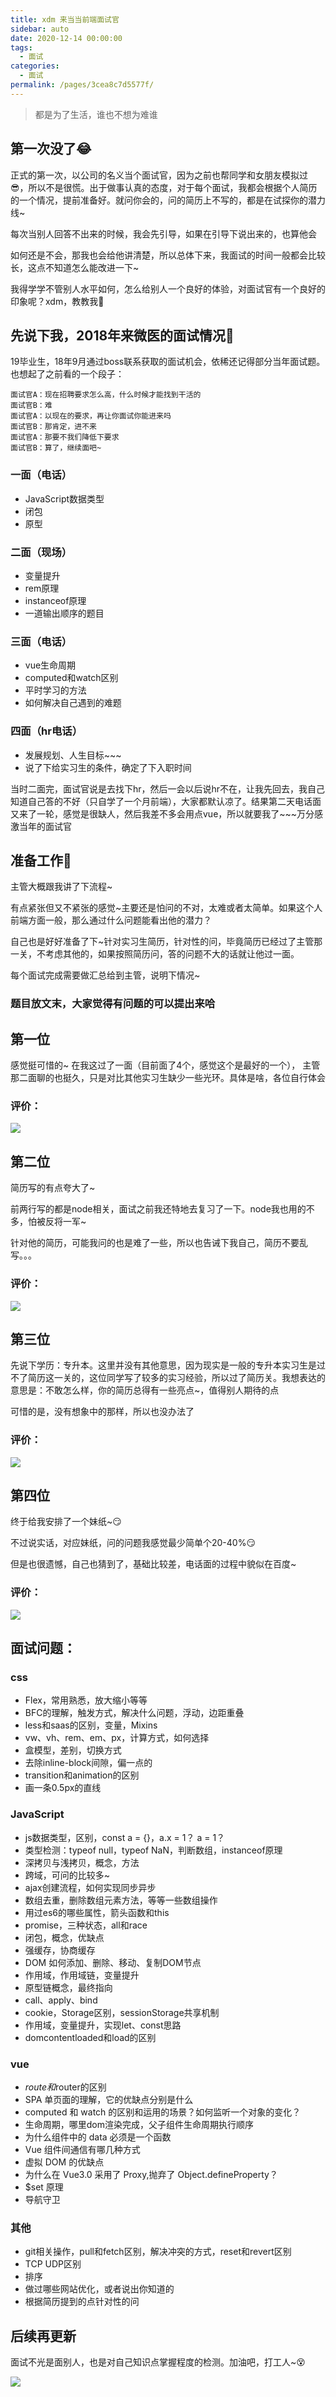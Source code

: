 ```yaml
---
title: xdm 来当当前端面试官
sidebar: auto
date: 2020-12-14 00:00:00
tags: 
  - 面试
categories: 
  - 面试
permalink: /pages/3cea8c7d5577f/
---
```


> 都是为了生活，谁也不想为难谁

<!-- more -->
## 第一次没了😂

正式的第一次，以公司的名义当个面试官，因为之前也帮同学和女朋友模拟过😎，所以不是很慌。出于做事认真的态度，对于每个面试，我都会根据个人简历的一个情况，提前准备好。就问你会的，问的简历上不写的，都是在试探你的潜力线~

每次当别人回答不出来的时候，我会先引导，如果在引导下说出来的，也算他会

如何还是不会，那我也会给他讲清楚，所以总体下来，我面试的时间一般都会比较长，这点不知道怎么能改进一下~

我得学学不管别人水平如何，怎么给别人一个良好的体验，对面试官有一个良好的印象呢？xdm，教教我🤧


## 先说下我，2018年来微医的面试情况🤧

19毕业生，18年9月通过boss联系获取的面试机会，依稀还记得部分当年面试题。也想起了之前看的一个段子：
```
面试官A：现在招聘要求怎么高，什么时候才能找到干活的
面试官B：难
面试官A：以现在的要求，再让你面试你能进来吗
面试官B：那肯定，进不来
面试官A：那要不我们降低下要求
面试官B：算了，继续面吧~
```

### 一面（电话）
- JavaScript数据类型
- 闭包
- 原型

### 二面（现场）
- 变量提升
- rem原理
- instanceof原理
- 一道输出顺序的题目

### 三面（电话）
- vue生命周期
- computed和watch区别
- 平时学习的方法
- 如何解决自己遇到的难题

### 四面（hr电话）
- 发展规划、人生目标~~~
- 说了下给实习生的条件，确定了下入职时间


当时二面完，面试官说是去找下hr，然后一会以后说hr不在，让我先回去，我自己知道自己答的不好（只自学了一个月前端），大家都默认凉了。结果第二天电话面又来了一轮，感觉是很缺人，然后我差不多会用点vue，所以就要我了~~~万分感激当年的面试官

## 准备工作🤠

主管大概跟我讲了下流程~

有点紧张但又不紧张的感觉~主要还是怕问的不对，太难或者太简单。如果这个人前端方面一般，那么通过什么问题能看出他的潜力？

自己也是好好准备了下~针对实习生简历，针对性的问，毕竟简历已经过了主管那一关，不考虑其他的，如果按照简历问，答的问题不大的话就让他过一面。

每个面试完成需要做汇总给到主管，说明下情况~

### 题目放文末，大家觉得有问题的可以提出来哈

## 第一位

感觉挺可惜的~  在我这过了一面（目前面了4个，感觉这个是最好的一个）， 主管那二面聊的也挺久，只是对比其他实习生缺少一些光环。具体是啥，各位自行体会

### 评价：
![](https://p9-juejin.byteimg.com/tos-cn-i-k3u1fbpfcp/9ff3322ff5ec421799d929ec3ef12335~tplv-k3u1fbpfcp-watermark.image)

## 第二位

简历写的有点夸大了~

前两行写的都是node相关，面试之前我还特地去复习了一下。node我也用的不多，怕被反将一军~

针对他的简历，可能我问的也是难了一些，所以也告诫下我自己，简历不要乱写。。。

### 评价：
![](https://p6-juejin.byteimg.com/tos-cn-i-k3u1fbpfcp/a329cfa04e324a9eae2186c301df2a3e~tplv-k3u1fbpfcp-watermark.image)

## 第三位

先说下学历：专升本。这里并没有其他意思，因为现实是一般的专升本实习生是过不了简历这一关的，这位同学写了较多的实习经验，所以过了简历关。我想表达的意思是：不敢怎么样，你的简历总得有一些亮点~，值得别人期待的点

可惜的是，没有想象中的那样，所以也没办法了

### 评价：
![](https://p6-juejin.byteimg.com/tos-cn-i-k3u1fbpfcp/1b6eea23ca16439e92bd20876038cf8f~tplv-k3u1fbpfcp-watermark.image)
## 第四位

终于给我安排了一个妹纸~😏

不过说实话，对应妹纸，问的问题我感觉最少简单个20-40%😏

但是也很遗憾，自己也猜到了，基础比较差，电话面的过程中貌似在百度~

### 评价：
![](https://p1-juejin.byteimg.com/tos-cn-i-k3u1fbpfcp/817a0f37d22c4026b4873af5668982e8~tplv-k3u1fbpfcp-watermark.image)

## 面试问题：

### css
- Flex，常用熟悉，放大缩小等等
- BFC的理解，触发方式，解决什么问题，浮动，边距重叠
- less和saas的区别，变量，Mixins
- vw、vh、rem、em、px，计算方式，如何选择
- 盒模型，差别，切换方式
- 去除inline-block间隙，偏一点的
- transition和animation的区别
- 画一条0.5px的直线

### JavaScript
- js数据类型，区别，const a = {}，a.x = 1？ a = 1？
- 类型检测：typeof null，typeof NaN，判断数组，instanceof原理
- 深拷贝与浅拷贝，概念，方法
- 跨域，可问的比较多~
- ajax创建流程，如何实现同步异步
- 数组去重，删除数组元素方法，等等一些数组操作
- 用过es6的哪些属性，箭头函数和this
- promise，三种状态，all和race
- 闭包，概念，优缺点
- 强缓存，协商缓存
- DOM 如何添加、删除、移动、复制DOM节点
- 作用域，作用域链，变量提升
- 原型链概念，最终指向
- call、apply、bind
- cookie，Storage区别，sessionStorage共享机制
- 作用域，变量提升，实现let、const思路
- domcontentloaded和load的区别

### vue
- $route和$router的区别
- SPA 单页面的理解，它的优缺点分别是什么
- computed 和 watch 的区别和运用的场景？如何监听一个对象的变化？
- 生命周期，哪里dom渲染完成，父子组件生命周期执行顺序
- 为什么组件中的 data 必须是一个函数
- Vue 组件间通信有哪几种方式
- 虚拟 DOM 的优缺点
- 为什么在 Vue3.0 采用了 Proxy,抛弃了 Object.defineProperty？
- $set 原理
- 导航守卫

### 其他
- git相关操作，pull和fetch区别，解决冲突的方式，reset和revert区别
- TCP UDP区别
- 排序
- 做过哪些网站优化，或者说出你知道的
- 根据简历提到的点针对性的问

## 后续再更新

面试不光是面别人，也是对自己知识点掌握程度的检测。加油吧，打工人~😵

![](https://p3-juejin.byteimg.com/tos-cn-i-k3u1fbpfcp/8220f53bffbf44639ff0576e488574fa~tplv-k3u1fbpfcp-watermark.image)
